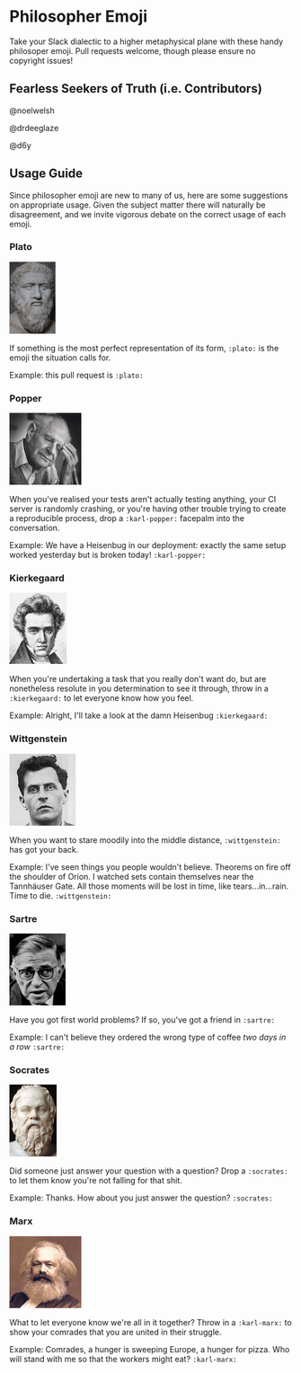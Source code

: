 # Philosopher Emoji

Take your Slack dialectic to a higher metaphysical plane with these handy philosoper emoji. Pull requests welcome, though please ensure no copyright issues!

## Fearless Seekers of Truth (i.e. Contributors)
@noelwelsh

@drdeeglaze

@d6y


## Usage Guide

Since philosopher emoji are new to many of us, here are some suggestions on appropriate usage. 
Given the subject matter there will naturally be disagreement, and we invite vigorous debate on the correct usage of each emoji.

### Plato

![Plato](plato.png)

If something is the most perfect representation of its form, `:plato:` is the emoji the situation calls for.

Example: this pull request is `:plato:`

### Popper

![Popper](karl-popper.png)

When you've realised your tests aren't actually testing anything, your CI server is randomly crashing, or you're having other trouble trying to create a reproducible process, drop a `:karl-popper:` facepalm into the conversation.

Example: We have a Heisenbug in our deployment: exactly the same setup worked yesterday but is broken today! `:karl-popper:`

### Kierkegaard

![Kierkegaard](kierkegaard.png)

When you're undertaking a task that you really don't want do, but are nonetheless resolute in you determination to see it through, throw in a `:kierkegaard:` to let everyone know how you feel.

Example: Alright, I'll take a look at the damn Heisenbug `:kierkegaard:`

### Wittgenstein

![Wittgenstein](wittgenstein.png)

When you want to stare moodily into the middle distance, `:wittgenstein:` has got your back.

Example: I've seen things you people wouldn't believe. Theorems on fire off the shoulder of Orion. I watched sets contain themselves near the Tannhäuser Gate. All those moments will be lost in time, like tears...in...rain. Time to die. `:wittgenstein:`

### Sartre

![Sartre](sartre.png)

Have you got first world problems? If so, you've got a friend in `:sartre:`

Example: I can't believe they ordered the wrong type of coffee *two days in a row* `:sartre:`

### Socrates

![Socrates](socrates.png)

Did someone just answer your question with a question? Drop a `:socrates:` to let them know you're not falling for that shit.

Example: Thanks. How about you just answer the question? `:socrates:`

### Marx

![Marx](karl-marx.png)

What to let everyone know we're all in it together? Throw in a `:karl-marx:` to show your comrades that you are united in their struggle.

Example: Comrades, a hunger is sweeping Europe, a hunger for pizza. Who will stand with me so that the workers might eat? `:karl-marx:`
